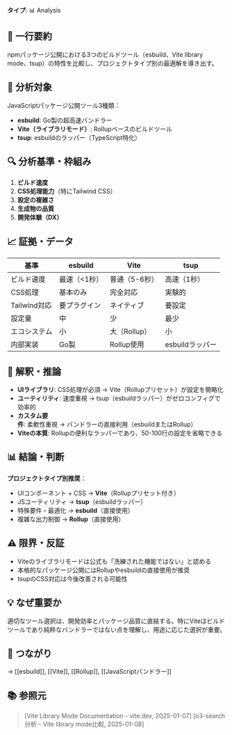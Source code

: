 **タイプ**: 📊 Analysis

## 📝 一行要約
npmパッケージ公開における3つのビルドツール（esbuild、Vite library mode、tsup）の特性を比較し、プロジェクトタイプ別の最適解を導き出す。

## 🎯 分析対象
JavaScriptパッケージ公開ツール3種類：
- **esbuild**: Go製の超高速バンドラー
- **Vite（ライブラリモード）**: Rollupベースのビルドツール
- **tsup**: esbuildのラッパー（TypeScript特化）

## 🔍 分析基準・枠組み
1. **ビルド速度**
2. **CSS処理能力**（特にTailwind CSS）
3. **設定の複雑さ**
4. **生成物の品質**
5. **開発体験（DX）**

## 📈 証拠・データ
| 基準 | esbuild | Vite | tsup |
|------|---------|------|------|
| ビルド速度 | 最速（<1秒） | 普通（5-6秒） | 高速（1秒） |
| CSS処理 | 基本のみ | 完全対応 | 実験的 |
| Tailwind対応 | 要プラグイン | ネイティブ | 要設定 |
| 設定量 | 中 | 少 | 最少 |
| エコシステム | 小 | 大（Rollup） | 小 |
| 内部実装 | Go製 | Rollup使用 | esbuildラッパー |

## 🧠 解釈・推論
- **UIライブラリ**: CSS処理が必須 → Vite（Rollupプリセット）が設定を簡略化
- **ユーティリティ**: 速度重視 → tsup（esbuildラッパー）がゼロコンフィグで効率的
- **カスタム要件**: 柔軟性重視 → バンドラーの直接利用（esbuildまたはRollup）
- **Viteの本質**: Rollupの便利なラッパーであり、50-100行の設定を省略できる

## 📊 結論・判断
**プロジェクトタイプ別推奨**：
- UIコンポーネント + CSS → **Vite**（Rollupプリセット付き）
- JSユーティリティ → **tsup**（esbuildラッパー）
- 特殊要件・最適化 → **esbuild**（直接使用）
- 複雑な出力制御 → **Rollup**（直接使用）

## ⚠️ 限界・反証
- Viteのライブラリモードは公式も「洗練された機能ではない」と認める
- 本格的なパッケージ公開にはRollupやesbuildの直接使用が推奨
- tsupのCSS対応は今後改善される可能性

## 💡 なぜ重要か
適切なツール選択は、開発効率とパッケージ品質に直結する。特にViteはビルドツールであり純粋なバンドラーではない点を理解し、用途に応じた選択が重要。

## 🔗 つながり
→ [[esbuild]], [[Vite]], [[Rollup]], [[JavaScriptバンドラー]]

## 📚 参照元
> [Vite Library Mode Documentation - vite.dev, 2025-01-07]
> [o3-search分析 - Vite library mode比較, 2025-01-08]